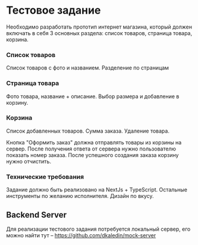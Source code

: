 # Тестовое задание

Необходимо разработать прототип интернет магазина, 
который должен включать в себя 3 основных раздела: список товаров, страница товара, корзина.

### Список товаров

Список товаров с фото и названием. Разделение по страницам

### Страница товара

Фото товара, название + описание. Выбор размера и добавление в корзину.

### Корзина

Список добавленных товаров.
Сумма заказа.
Удаление товара.

Кнопка "Оформить заказ" должна отправлять товары из корзины на сервер.
После получения ответа от сервера нужно пользователю показать номер заказа.
После успешного создания заказа корзину нужно отчистить.


### Технические требования

Задание должно быть реализовано на NextJs + TypeScript. 
Остальные инструменты по желанию исполнителя. Дизайн по вкусу.

## Backend Server

Для реализации тестового задания потребуется локальный сервер, 
его можно найти тут – https://github.com/dkaledin/mock-server
